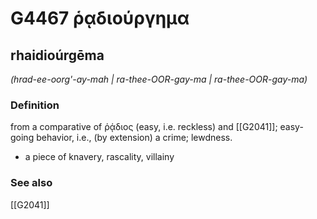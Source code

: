 # G4467 ῥᾳδιούργημα

## rhaidioúrgēma

_(hrad-ee-oorg'-ay-mah | ra-thee-OOR-gay-ma | ra-thee-OOR-gay-ma)_

### Definition

from a comparative of ῥᾴδιος (easy, i.e. reckless) and [[G2041]]; easy-going behavior, i.e., (by extension) a crime; lewdness.

- a piece of knavery, rascality, villainy

### See also

[[G2041]]

